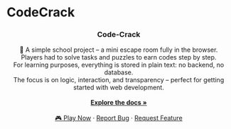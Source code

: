 # CodeCrack
<div align="center">
  <h3 align="center">Code-Crack</h3>
  <p align="center">
    🧠 A simple school project – a mini escape room fully in the browser.<br />
    Players had to solve tasks and puzzles to earn codes step by step.<br />
    For learning purposes, everything is stored in plain text: no backend, no database.<br />
    The focus is on logic, interaction, and transparency – perfect for getting started with web development.
    <br />
    <br />
    <a href="https://github.com/Gerafftes/Code-Crack/wiki"><strong>Explore the docs »</strong></a>
    <br />
    <br />
    <a href="https://gerafftes.github.io/Code-Crack/">🎮 Play Now</a> ·
    <a href="https://github.com/Gerafftes/Code-Crack/issues/new?labels=bug&template=bug_report.md">Report Bug</a> ·
    <a href="https://github.com/Gerafftes/Code-Crack/issues/new?labels=enhancement&template=feature_request.md">Request Feature</a>
  </p>
</div>
